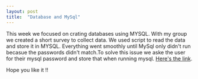```yaml
---
layout: post
title:  "Database and MySql"
--- 
```


This week we focused on  crating databases using MYSQL. With my group we created a short survey to collect data.
We used script to read the data and store it in MYSQL. Everything went smoothly until MySql only didn't run 
becasue the passwords didn't match.To solve this issue we aske the user for their mysql password and store that when
running mysql. [Here's the link](https://github.com/rabbasi2/task-5-database-interface/tree/archive).

Hope you like it !!